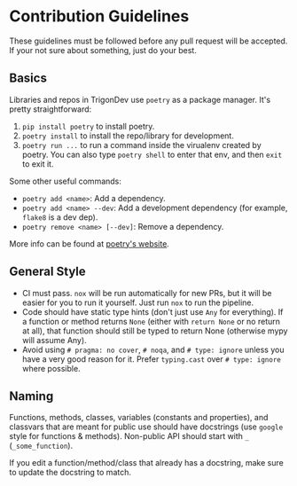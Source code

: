 # Contribution Guidelines
These guidelines must be followed before any pull request will be accepted. If your not sure about something, just do your best.

## Basics
Libraries and repos in TrigonDev use `poetry` as a package manager. It's pretty straightforward:
 1. `pip install poetry` to install poetry.
 2. `poetry install` to install the repo/library for development.
 3. `poetry run ...` to run a command inside the virualenv created by poetry. You can also type `poetry shell` to enter that env, and then `exit` to exit it.

Some other useful commands:
 - `poetry add <name>`: Add a dependency.
 - `poetry add <name> --dev`: Add a development dependency (for example, `flake8` is a dev dep).
 - `poetry remove <name> [--dev]`: Remove a dependency.

More info can be found at [poetry's website](https://python-poetry.org).

## General Style
 - CI must pass. `nox` will be run automatically for new PRs, but it will be easier for you to run it yourself. Just run `nox` to run the pipeline.
 - Code should have static type hints (don't just use `Any` for everything). If a function or method returns `None` (either with `return None` or no return at all), that function should still be typed to return None (otherwise mypy will assume Any).
 - Avoid using `# pragma: no cover`, `# noqa`, and `# type: ignore` unless you have a very good reason for it. Prefer `typing.cast` over `# type: ignore` where possible.

## Naming
Functions, methods, classes, variables (constants and properties), and classvars that are meant for public use should have docstrings (use `google` style for functions & methods). Non-public API should start with `_` (`_some_function`).

If you edit a function/method/class that already has a docstring, make sure to update the docstring to match.
